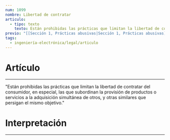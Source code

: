 ```yaml
---
num: 1099
nombre: Libertad de contratar
articulo:
  - tipo: texto
    texto: Están prohibidas las prácticas que limitan la libertad de contratar del consumidor, en especial, las que subordinan la provisión de productos o servicios a la adquisición simultánea de otros, y otras similares que persigan el mismo objetivo.
previo: "[[Sección 1, Prácticas abusivas|Sección 1, Prácticas abusivas]]"
tags:
  - ingeniería-electrónica/legal/articulo
---
```

# Artículo
---
"Están prohibidas las prácticas que limitan la libertad de contratar del consumidor, en especial, las que subordinan la provisión de productos o servicios a la adquisición simultánea de otros, y otras similares que persigan el mismo objetivo."

# Interpretación
---
